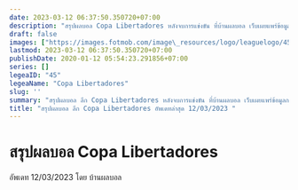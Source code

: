 ```yaml
---
date: 2023-03-12 06:37:50.350720+07:00
description: "สรุปผลบอล Copa Libertadores หลังจบการแข่งขัน ที่บ้านผลบอล เว็บเผยแพร่ข้อมูลการแข่งขันฟุตบอลที่เชื่อถือได้ และ อัพเดทไวที่สุด"
draft: false
images: ["https://images.fotmob.com/image\_resources/logo/leaguelogo/45.png"]
lastmod: 2023-03-12 06:37:50.350720+07:00
publishDate: 2020-01-12 05:54:23.291856+07:00
series: []
legeaID: "45"
legeaName: "Copa Libertadores"
slug: ''
summary: "สรุปผลบอล ลีก Copa Libertadores หลังจบการแข่งขัน ที่บ้านผลบอล เว็บเผยแพร่ข้อมูลการแข่งขันฟุตบอลที่เชื่อถือได้ และ อัพเดทไวที่สุด"
title: "สรุปผลบอล ลีก Copa Libertadores อัพเดทล่าสุด 12/03/2023 "
---
```


# สรุปผลบอล Copa Libertadores
อัพเดท 12/03/2023 โดย บ้านผลบอล

